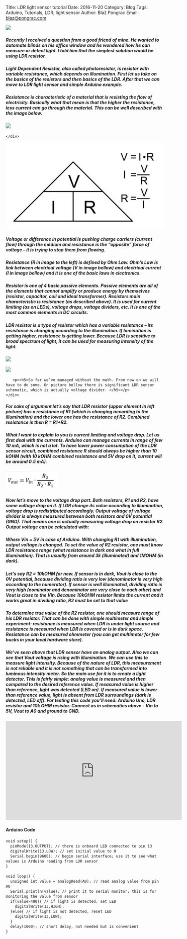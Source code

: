 Title: LDR light sensor tutorial
Date: 2016-11-20
Category: Blog
Tags: Arduino, Tutorials, LDR, light sensor
Author: Blaž Pongrac
Email: blaz@pongrac.com


<div class="container-fluid">
<div class="row">
    <div class="col-sm-4">
    <p><img class="img-responsive" src="/images/ldr-tutorial/image_1.jpg"></p>
    </div>
    <div class="col-sm-8">
        <p><h5>Recently I received a question from a good friend of mine. He wanted to automate blinds on his office window and he wondered how he can measure or detect light. I told him that the simplest solution would be using LDR resistor.</h5></p>
        <p><h5>Light Dependent Resistor, also called photoresistor, is resistor with variable resistance, which depends on illumination. First let us take on the basics of the resistors and then basics of the LDR. After that we can move to LDR light sensor and simple Arduino example.</h5></p>
    </div>
</div>



<div class="row">
    <div class="col-sm-8">
        <p><h5>Resistance is characteristic of a material that is resisting the flow of electricity. Basically what that mean is that the higher the resistance, less current can go through the material. This can be well described with the image below.</h5></p>  
    </div>
    <div class="col-sm-4">
        <p><img class="img-responsive" src="/images/ldr-tutorial/image_2.jpg"></p>
    
    </div>
</div>



<div class="row">
    <div class="col-sm-4">
        <p><img class="img-responsive" src="images/ldr-tutorial/image_3.jpg"</p>
    </div>
    <div class="col-sm-8">
        <p><h5>Voltage or difference in potential is pushing charge carriers (current flow) through the medium and resistance is the “opposite” force of voltage – it is trying to stop them from flowing.</h5></p>
        <p><h5>Resistance (R in image to the left) is defined by Ohm Law. Ohm’s Law is link between electrical voltage (V in image bellow) and electrical current (I in image bellow) and it is one of the basic laws in electronics.</h5></p>
    </div>
</div>



<div class="row">
    <div class="col-sm-12">
      <p><h5>Resistor is one of 4 basic passive elements. Passive elements are all of the elements that cannot amplify or produce energy by themselves (resistor, capacitor, coil and ideal transformer). Resistors main characteristic is resistance (as described above). It is used for current limiting (as on LEDs), voltage drops, voltage dividers, etc. It is one of the most common elements in DC circuits.</h5></p>
    </div>
</div>


<div class="row">
    <div class="col-sm-8">
    <p><h5>LDR resistor is a type of resistor which has a variable resistance – its resistance is changing according to the illumination. If lamination is getting higher, resistance is getting lower. Because LDR is sensitive to broad spectrum of light, it can be used for measuring intensity of the light.</h5> </p>
    </div>
    <div class="col-sm-4">
        <p><img src="/images/ldr-tutorial/image_4.jpg"</p>
    </div>
</div>


<div class="row">
    <div class="col-sm-4">
        <p><img class="img-responsive" src="/images/ldr-tutorial/image_5.jpg"</p>
    </div>
    <div class="col-sm-8">
       
       <p><h5>So far we’ve managed without the math. From now on we will have to do some. On picture bellow there is significant LDR sensor schematic, which is actually voltage divider. </h5></p>
    </div>
</div>

<div class="row">
    <div class="col-sm-12">
        <p><h5>For sake of argument let’s say that LDR resistor (upper element in left picture) has a resistance of R1 (which is changing according to the illumination) and the lower one has the resistance of R2. Combined resistance is then R = R1+R2.</h5></p>
        <p><h5>What I want to explain to you is current limiting and voltage drop. Let us first deal with the currents. Arduino can manage currents in range of few 10 mA, which is not a lot. To have lower power consumption of the LDR sensor circuit, combined resistance R should always be higher than 10 kOHM (with 10 kOHM combined resistance and 5V drop on it, current will be around 0.5 mA).</h5></p>
    </div>
</div>

<div class="row">
    <div class="col-sm-4">
        <p><img class="img-responsive" src="images/ldr-tutorial/formula.png"</p>
    </div>
    <div class="col-sm-8">
       <p><h5>Now let’s move to the voltage drop part. Both resistors, R1 and R2, have some voltage drop on it. If LDR change its value according to illumination, voltage drop is redistributed accordingly. Output voltage of voltage divider is always measured between both resistors and 0V potential (GND). That means one is actually measuring voltage drop on resistor R2. Output voltage can be calculated with: </h5></p>
    </div>
</div>

<div class="row">
    <div class="col-sm-12">
        <p><h5>Where Vin = 5V in case of Arduino. With changing R1 with illumination, output voltage is changed. To set the value of R2 resistor, one must know LDR resistance range (what resistance in dark and what in full illumination). That is usually from around 3k (illuminated) and 1MOHM (in dark). </h5></p>
        <p><h5>Let’s say R2 = 10kOHM for now. If sensor is in dark, Vout is close to the 0V potential, because dividing ratio is very low (denominator is very high according to the numerator). If sensor is well illuminated, dividing ratio is very high (nominator and denominator are very close to each other) and Vout is close to the Vin. Because 10kOHM resistor limits the current and it works great in dividing ratio, R2 must be set to that value</h5></p>
        <p><h5>To determine true value of the R2 resistor, one should measure range of his LDR resistor. That can be done with simple multimeter and simple experiment: resistance is measured when LDR is under light source and resistance is measured when LDR is covered or is in dark space. Resistance can be measured ohmmeter (you can get multimeter for few bucks in your local hardware store).</h5></p>
    </div>
</div>

<div class="row">
    <div class="col-sm-12" "small">
        <p><h5>We’ve seen above that LDR sensor have an analog output. Also we can see that Vout voltage is rising with illumination. We can use this to measure light intensity. Because of the nature of LDR, this measurement is not reliable and it is not something that can be transformed into luminous intensity meter. So the main use for it is to create a light detector. This is fairly simple: analog value is measured and then compared to the desired reference value. If measured value is higher than reference, light was detected (LED on). If measured value is lower than reference value, light is absent from LDR surroundings (dark is detected, LED off). For testing this code you’ll need: Arduino Uno, LDR resistor and 10k OHM resistor. Connect as in schematics above - Vin to 5V, Vout to A0 and ground to GND.</h5> </p>
    </div>
</div>

<center><iframe width="560" height="315" src="https://www.youtube.com/embed/zfpYheCEqbc" frameborder="0" allowfullscreen></iframe></center>

<h4>Arduino Code</h4>

```
void setup() {
  pinMode(13,OUTPUT); // there is onboard LED connected to pin 13
  digitalWrite(13,LOW); // set initial value to 0
  Serial.begin(9600); // begin serial interface; use it to see what values is Arduino reading from LDR sensor
}

void loop() {
  unsigned int value = analogRead(A0); // read analog value from pin A0
  Serial.println(value); // print it to serial monitor; this is for monitoring the value from sensor
  if(value>400){ // if light is detected, set LED
    digitalWrite(13,HIGH);
  }else{ // if light is not detected, reset LED
    digitalWrite(13,LOW);
  }
  delay(1000); // short delay, not needed but is convenient
}
```
</div>
